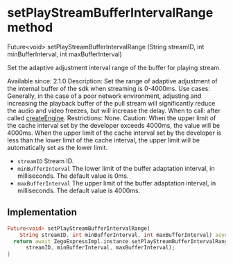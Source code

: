 


# setPlayStreamBufferIntervalRange method








Future&lt;void> setPlayStreamBufferIntervalRange
(String streamID, int minBufferInterval, int maxBufferInterval)





<p>Set the adaptive adjustment interval range of the buffer for playing stream.</p>
<p>Available since: 2.1.0
Description: Set the range of adaptive adjustment of the internal buffer of the sdk when streaming is 0-4000ms.
Use cases: Generally, in the case of a poor network environment, adjusting and increasing the playback buffer of the pull stream will significantly reduce the audio and video freezes, but will increase the delay.
When to call: after called <a class="deprecated" href="../../zego_uikit_prebuilt_live_audio_room/ZegoExpressEngine/createEngine.md">createEngine</a>.
Restrictions: None.
Caution: When the upper limit of the cache interval set by the developer exceeds 4000ms, the value will be 4000ms. When the upper limit of the cache interval set by the developer is less than the lower limit of the cache interval, the upper limit will be automatically set as the lower limit.</p>
<ul>
<li><code>streamID</code> Stream ID.</li>
<li><code>minBufferInterval</code> The lower limit of the buffer adaptation interval, in milliseconds. The default value is 0ms.</li>
<li><code>maxBufferInterval</code> The upper limit of the buffer adaptation interval, in milliseconds. The default value is 4000ms.</li>
</ul>



## Implementation

```dart
Future<void> setPlayStreamBufferIntervalRange(
    String streamID, int minBufferInterval, int maxBufferInterval) async {
  return await ZegoExpressImpl.instance.setPlayStreamBufferIntervalRange(
      streamID, minBufferInterval, maxBufferInterval);
}
```







